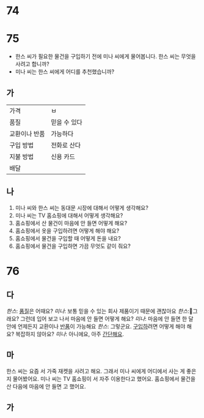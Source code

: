 # 74

# 75
* 한스 씨가 필요한 물건을 구입하기 전에 미나 씨에게 물어봅니다. 한스 씨는 무엇을 사려고 합니까?
* 미나 씨는 한스 씨에게 어디를 추천했습니까?
## 가
|         |         |
| ------- | ------- |
| 가격      | ㅂ       |
| 품질      | 믿을 수 있다 |
| 교환이나 반품 | 가능하다    |
| 구입 방법   | 전화로 산다  |
| 지불 방법   | 신용 카드   |
| 배달      |         |
## 나
1. 미나 씨와 한스 씨는 동대문 시장에 대해서 어떻게 생각해요?
2. 미나 씨는 TV 홈쇼핑에 대해서 어떻게 생각해요?
3. 홈쇼핑에서 산 물건이 마음에 안 들면 어떻게 해요?
4. 홈쇼핑에서 옷을 구입하려면 어떻게 해야 해요?
5. 홈쇼핑에서 물건을 구입할 때 어떻게 돈을 내요?
6. 홈쇼핑에서 물건을 구입하면 가끔 무엇도 같이 줘요?
# 76
## 다
*한스*: <u>품질</u>은 어때요?
*미나*: 보통 믿을 수 있는 회사 제품이기 때문에 괜찮아요
*한스*:그래요? 그런데 입어 보고 나서 마음에 안 들면 어떻게 해요?
*미나*: 마음에 안 들면 한 달 안에 언제든지 교환이나 <u>반품</u>이 가능해요
*한스*: 그렇군요. <u>구입하</u>려면 어떻게 해야 해요? 복잡하지 않아요?
*미나*: 아니에요, 아주 <u>간단해요</u>.
## 마
한스 씨는 요즘 <u></u>서 가죽 재켓을 사려고 해요. 그래서 미나 씨에게 어디에서 사는 게 좋은지 물어봤어요. 미나 씨는 TV 홈쇼핑이 <u></u>서 자주 이용한다고 했어요. 홈쇼핑에서 물건을 산 다음에 마음에 안 들면 <u></u>고 했어요.
## 가